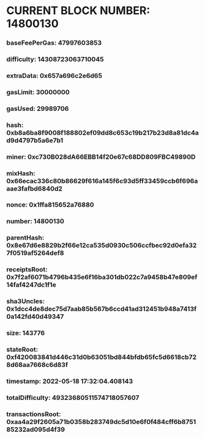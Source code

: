 # CURRENT BLOCK NUMBER: 14800130

### baseFeePerGas: 47997603853
### difficulty: 14308723063710045
### extraData: 0x657a696c2e6d65
### gasLimit: 30000000
### gasUsed: 29989706
### hash: 0xb8a6ba8f9008f188802ef09dd8c653c19b217b23d8a81dc4ad9d4797b5a6e7b1
### miner: 0xc730B028dA66EBB14f20e67c68DD809FBC49890D
### mixHash: 0x66ecac336c80b86629f616a145f6c93d5ff33459ccb6f696aaae3fafbd6840d2
### nonce: 0x1ffa815652a76880
### number: 14800130
### parentHash: 0x8e67d6e8829b2f66e12ca535d0930c506ccfbec92d0efa327f0519af5264def8
### receiptsRoot: 0x7f2af6071b4796b435e6f16ba301db022c7a9458b47e809ef14faf4247dc1f1e
### sha3Uncles: 0x1dcc4de8dec75d7aab85b567b6ccd41ad312451b948a7413f0a142fd40d49347
### size: 143776
### stateRoot: 0xf420083841d446c31d0b63051bd844bfdb65fc5d6618cb728d68aa7668c6d83f
### timestamp: 2022-05-18 17:32:04.408143
### totalDifficulty: 49323680511574718057607
### transactionsRoot: 0xaa4a29f2605a71b0358b283749dc5d10e6f0f484cff6b875185232ad095d4f39
